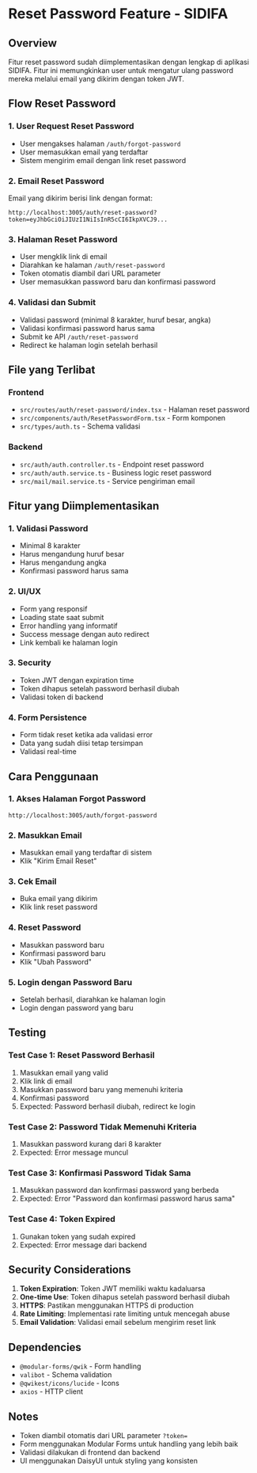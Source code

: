 # Reset Password Feature - SIDIFA

## Overview

Fitur reset password sudah diimplementasikan dengan lengkap di aplikasi SIDIFA. Fitur ini memungkinkan user untuk mengatur ulang password mereka melalui email yang dikirim dengan token JWT.

## Flow Reset Password

### 1. User Request Reset Password

- User mengakses halaman `/auth/forgot-password`
- User memasukkan email yang terdaftar
- Sistem mengirim email dengan link reset password

### 2. Email Reset Password

Email yang dikirim berisi link dengan format:

```
http://localhost:3005/auth/reset-password?token=eyJhbGciOiJIUzI1NiIsInR5cCI6IkpXVCJ9...
```

### 3. Halaman Reset Password

- User mengklik link di email
- Diarahkan ke halaman `/auth/reset-password`
- Token otomatis diambil dari URL parameter
- User memasukkan password baru dan konfirmasi password

### 4. Validasi dan Submit

- Validasi password (minimal 8 karakter, huruf besar, angka)
- Validasi konfirmasi password harus sama
- Submit ke API `/auth/reset-password`
- Redirect ke halaman login setelah berhasil

## File yang Terlibat

### Frontend

- `src/routes/auth/reset-password/index.tsx` - Halaman reset password
- `src/components/auth/ResetPasswordForm.tsx` - Form komponen
- `src/types/auth.ts` - Schema validasi

### Backend

- `src/auth/auth.controller.ts` - Endpoint reset password
- `src/auth/auth.service.ts` - Business logic reset password
- `src/mail/mail.service.ts` - Service pengiriman email

## Fitur yang Diimplementasikan

### 1. Validasi Password

- Minimal 8 karakter
- Harus mengandung huruf besar
- Harus mengandung angka
- Konfirmasi password harus sama

### 2. UI/UX

- Form yang responsif
- Loading state saat submit
- Error handling yang informatif
- Success message dengan auto redirect
- Link kembali ke halaman login

### 3. Security

- Token JWT dengan expiration time
- Token dihapus setelah password berhasil diubah
- Validasi token di backend

### 4. Form Persistence

- Form tidak reset ketika ada validasi error
- Data yang sudah diisi tetap tersimpan
- Validasi real-time

## Cara Penggunaan

### 1. Akses Halaman Forgot Password

```
http://localhost:3005/auth/forgot-password
```

### 2. Masukkan Email

- Masukkan email yang terdaftar di sistem
- Klik "Kirim Email Reset"

### 3. Cek Email

- Buka email yang dikirim
- Klik link reset password

### 4. Reset Password

- Masukkan password baru
- Konfirmasi password baru
- Klik "Ubah Password"

### 5. Login dengan Password Baru

- Setelah berhasil, diarahkan ke halaman login
- Login dengan password yang baru

## Testing

### Test Case 1: Reset Password Berhasil

1. Masukkan email yang valid
2. Klik link di email
3. Masukkan password baru yang memenuhi kriteria
4. Konfirmasi password
5. Expected: Password berhasil diubah, redirect ke login

### Test Case 2: Password Tidak Memenuhi Kriteria

1. Masukkan password kurang dari 8 karakter
2. Expected: Error message muncul

### Test Case 3: Konfirmasi Password Tidak Sama

1. Masukkan password dan konfirmasi password yang berbeda
2. Expected: Error "Password dan konfirmasi password harus sama"

### Test Case 4: Token Expired

1. Gunakan token yang sudah expired
2. Expected: Error message dari backend

## Security Considerations

1. **Token Expiration**: Token JWT memiliki waktu kadaluarsa
2. **One-time Use**: Token dihapus setelah password berhasil diubah
3. **HTTPS**: Pastikan menggunakan HTTPS di production
4. **Rate Limiting**: Implementasi rate limiting untuk mencegah abuse
5. **Email Validation**: Validasi email sebelum mengirim reset link

## Dependencies

- `@modular-forms/qwik` - Form handling
- `valibot` - Schema validation
- `@qwikest/icons/lucide` - Icons
- `axios` - HTTP client

## Notes

- Token diambil otomatis dari URL parameter `?token=`
- Form menggunakan Modular Forms untuk handling yang lebih baik
- Validasi dilakukan di frontend dan backend
- UI menggunakan DaisyUI untuk styling yang konsisten
